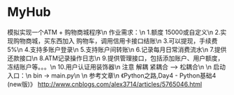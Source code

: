 # MyHub
模拟实现一个ATM + 购物商城程序\n
作业需求：\n
1.额度 15000或自定义\n
2.实现购物商城，买东西加入 购物车，调用信用卡接口结账\n
3.可以提现，手续费5%\n
4.支持多账户登录\n
5.支持账户间转账\n
6.记录每月日常消费流水\n
7.提供还款接口\n
8.ATM记录操作日志\n
9.提供管理接口，包括添加账户、用户额度，冻结账户等。。。\n
10.用户认证用装饰器\n
注意 解耦 紧耦合 --> 松耦合\n
\n
启动入口：\n
bin -> main.py\n
\n
参考文章\n
《Python之路,Day4 - Python基础4 (new版)》 http://www.cnblogs.com/alex3714/articles/5765046.html
